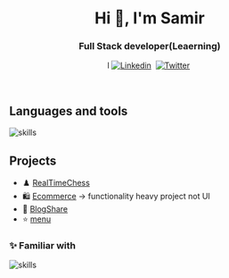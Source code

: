 <h1 align="center">Hi 👋, I'm Samir </h1>
<h3 align="center"> Full Stack developer(Leaerning) </h3>

<p align="center">l
<a href="https://www.linkedin.com/in/samir-neupane-749555237/" ><img src="https://img.shields.io/badge/-linkedin-yellowgreen?style=for-the-badge&logo=linkedin&logoColor=white" alt="Linkedin" /></a>&nbsp;
<a href="https://twitter.com/SamirNeupane932" ><img src="https://img.shields.io/badge/Twitter-1DA1F2?style=for-the-badge&logo=twitter&logoColor=white" alt="Twitter" /></a>&nbsp;
</p>
<br />

## Languages and tools
![skills](https://skillicons.dev/icons?i=nextjs,mysql,react,docker,postgresql,prisma,nodejs,mongodb,postman,expressjs,ts,js,tailwindcss,scss,css,appwrite,html,git&theme=dark)


## Projects
- ♟️   [RealTimeChess](https://real-time-chess.vercel.app/)
- 🛍️  [Ecommerce](https://ecommerce-cli.vercel.app/) -> functionality heavy project not UI
- 📝  [BlogShare](https://blogshare984.netlify.app/) 
- ⭐  [menu](https://samir984.github.io/menu/) 
   

### ✨ Familiar with 
![skills](https://skillicons.dev/icons?i=c,cpp&theme=dark)

